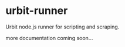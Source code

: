 # urbit-runner

Urbit node.js runner for scripting and scraping.

more documentation coming soon...
